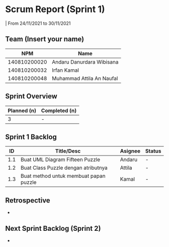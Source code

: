 # Scrum Report (Sprint 1)
| From 24/11/2021 to 30/11/2021

## Team (Insert your name)
| NPM           | Name        |
| ------------- |-------------|
| 140810200020  | Andaru Danurdara Wibisana    |
| 140810200032  | Irfan Kamal    |
| 140810200048  | Muhammad Attila An Naufal |
## Sprint Overview
| Planned (n)   | Completed (n) |
| ------------- |-------------- |
| 3             | -             |

## Sprint 1 Backlog

| ID  | Title/Desc | Asignee | Status |
| --- | ---------- | ------- | ------ |
| 1.1 | Buat UML Diagram Fifteen Puzzle | Andaru | - |
| 1.2 | Buat Class Puzzle dengan atributnya | Attila | - | 
| 1.3 | Buat method untuk membuat papan puzzle | Kamal | - |

## Retrospective 

-

## Next Sprint Backlog (Sprint 2)

-

